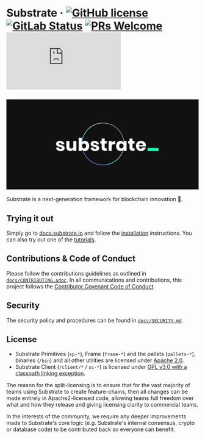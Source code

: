 # Substrate &middot; [![GitHub license](https://img.shields.io/badge/license-GPL3%2FApache2-blue)](#LICENSE) [![GitLab Status](https://gitlab.axiacoin.network/parity/substrate/badges/master/pipeline.svg)](https://gitlab.axiacoin.network/parity/substrate/pipelines) [![PRs Welcome](https://img.shields.io/badge/PRs-welcome-brightgreen.svg)](docs/CONTRIBUTING.adoc) [![Matrix](https://img.shields.io/matrix/substrate-technical:matrix.org)](https://matrix.to/#/#substrate-technical:matrix.org)

<p align="center">
  <img src="/docs/media/sub.gif">
</p>

Substrate is a next-generation framework for blockchain innovation 🚀.

## Trying it out

Simply go to [docs.substrate.io](https://docs.substrate.io) and follow the
[installation](https://docs.substrate.io/v3/getting-started/overview) instructions. You can
also try out one of the [tutorials](https://docs.substrate.io/tutorials/).

## Contributions & Code of Conduct

Please follow the contributions guidelines as outlined in [`docs/CONTRIBUTING.adoc`](docs/CONTRIBUTING.adoc). In all communications and contributions, this project follows the [Contributor Covenant Code of Conduct](docs/CODE_OF_CONDUCT.md).

## Security

The security policy and procedures can be found in [`docs/SECURITY.md`](docs/SECURITY.md).

## License

- Substrate Primitives (`sp-*`), Frame (`frame-*`) and the pallets (`pallets-*`), binaries (`/bin`) and all other utilities are licensed under [Apache 2.0](LICENSE-APACHE2).
- Substrate Client (`/client/*` / `sc-*`) is licensed under [GPL v3.0 with a classpath linking exception](LICENSE-GPL3).

The reason for the split-licensing is to ensure that for the vast majority of teams using Substrate to create feature-chains, then all changes can be made entirely in Apache2-licensed code, allowing teams full freedom over what and how they release and giving licensing clarity to commercial teams.

In the interests of the community, we require any deeper improvements made to Substrate's core logic (e.g. Substrate's internal consensus, crypto or database code) to be contributed back so everyone can benefit.

